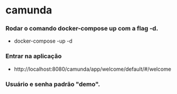# camunda

### Rodar o comando docker-compose up com a flag -d.

* docker-compose -up -d

### Entrar na aplicação

* http://localhost:8080/camunda/app/welcome/default/#/welcome

### Usuário e senha padrão "demo".
